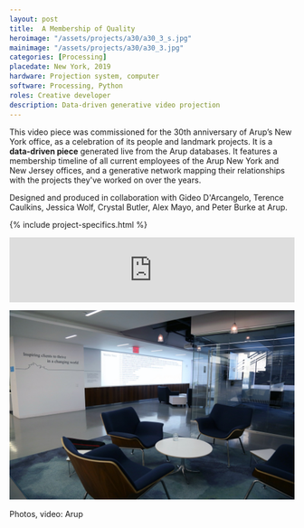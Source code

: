 ```yaml
---
layout: post
title:  A Membership of Quality
heroimage: "/assets/projects/a30/a30_3_s.jpg"
mainimage: "/assets/projects/a30/a30_3.jpg"
categories: [Processing]
placedate: New York, 2019
hardware: Projection system, computer
software: Processing, Python
roles: Creative developer
description: Data-driven generative video projection
---
```


<div class="project-narrative">
<p>This video piece was commissioned for the 30th anniversary of Arup’s New York office, as a celebration of its people and landmark projects. It is a <b>data-driven piece</b> generated live from the Arup databases. It features a membership timeline of all current employees of the Arup New York and New Jersey offices, and a generative network mapping their relationships with the projects they've worked on over the years.</p>

<p>Designed and produced in collaboration with Gideo D'Arcangelo, Terence Caulkins, Jessica Wolf, Crystal Butler, Alex Mayo, and Peter Burke at Arup.</p>
</div>

{% include project-specifics.html %}

<div class="project-media">
<div class="video-container" style="padding:22.84% 0 0 0;position:relative;"><iframe src="https://player.vimeo.com/video/436993682?autoplay=1&loop=1&byline=0&portrait=0" style="position:absolute;top:0;left:0;width:100%;height:100%;" frameborder="0" allow="autoplay"></iframe></div><script src="https://player.vimeo.com/api/player.js"></script>

<p><img 
	src="/assets/projects/a30/a30_2.jpg"
	alt="A Membership of Quality video wall"></p>

<p class="inline-descr">Photos, video: Arup</p>
</div>